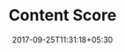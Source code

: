 ---
title: "Content Score"
date: 2017-09-25T11:31:18+05:30
layout: contentscore
property: "Casa Candolim"
url: /details/contentscore/casa-candolim/
slug: "casa-candolim/"

mainmenu:
 details: true
 cScore: true

---